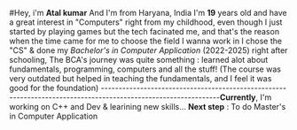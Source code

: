#Hey, i'm **Atal kumar**
And I'm from Haryana, India
I'm **19** years old and have a great interest in "Computers" right from my childhood, even though I just started by playing games but the tech facinated me,
and that's the reason when the time came for me to choose the field I wanna work in I chose the "CS" & done my *Bachelor's in Computer Application* (2022-2025) right after schooling,
The BCA's journey was quite something : learned alot about fundamentals, programming, computers and all the stuff! (The course was very outdated but helped in teaching the fundamentals, and I feel it was good for the foundation)
---------------------------------------------------------------------------------------------------------------**Currently**, I'm working on C++ and Dev & learining new skills...
**Next step** : To do Master's in Computer Application
